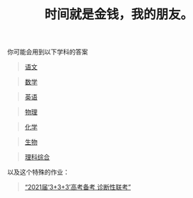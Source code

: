﻿---
title: 时间就是金钱，我的朋友。
time: 2020-10-1 19:59:59
tags: hide
cover: https://thirty-1302773433.cos.ap-nanjing.myqcloud.com/postcover/nguyen-dang-hoang-nhu-qDgTQOYk6B8-unsplash.jpg
---
你可能会用到以下学科的答案

> [语文](/something-secret/answer/xuanxue)

> [数学](/something-secret/answer/math)

> [英语](/something-secret/answer/en)

> [物理](/something-secret/answer/phy)

> [化学](/something-secret/answer/che)

> [生物](/something-secret/answer/bio)

> [理科综合](/something-secret/answer/lz)

以及这个特殊的作业：

> [“2021届‘3+3+3’高考备考 诊断性联考”](/something-secret/answer/3lk)

